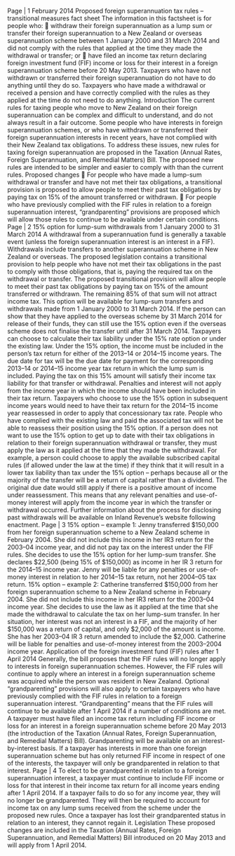 Page | 1 February 2014 Proposed foreign superannuation tax rules – transitional measures fact sheet The information in this factsheet is for people who:  withdraw their foreign superannuation as a lump sum or transfer their foreign superannuation to a New Zealand or overseas superannuation scheme between 1 January 2000 and 31 March 2014 and did not comply with the rules that applied at the time they made the withdrawal or transfer; or  have filed an income tax return declaring foreign investment fund (FIF) income or loss for their interest in a foreign superannuation scheme before 20 May 2013. Taxpayers who have not withdrawn or transferred their foreign superannuation do not have to do anything until they do so. Taxpayers who have made a withdrawal or received a pension and have correctly complied with the rules as they applied at the time do not need to do anything. Introduction The current rules for taxing people who move to New Zealand on their foreign superannuation can be complex and difficult to understand, and do not always result in a fair outcome. Some people who have interests in foreign superannuation schemes, or who have withdrawn or transferred their foreign superannuation interests in recent years, have not complied with their New Zealand tax obligations. To address these issues, new rules for taxing foreign superannuation are proposed in the Taxation (Annual Rates, Foreign Superannuation, and Remedial Matters) Bill. The proposed new rules are intended to be simpler and easier to comply with than the current rules. Proposed changes  For people who have made a lump-sum withdrawal or transfer and have not met their tax obligations, a transitional provision is proposed to allow people to meet their past tax obligations by paying tax on 15% of the amount transferred or withdrawn.  For people who have previously complied with the FIF rules in relation to a foreign superannuation interest, “grandparenting” provisions are proposed which will allow those rules to continue to be available under certain conditions. Page | 2 15% option for lump-sum withdrawals from 1 January 2000 to 31 March 2014 A withdrawal from a superannuation fund is generally a taxable event (unless the foreign superannuation interest is an interest in a FIF). Withdrawals include transfers to another superannuation scheme in New Zealand or overseas. The proposed legislation contains a transitional provision to help people who have not met their tax obligations in the past to comply with those obligations, that is, paying the required tax on the withdrawal or transfer. The proposed transitional provision will allow people to meet their past tax obligations by paying tax on 15% of the amount transferred or withdrawn. The remaining 85% of that sum will not attract income tax. This option will be available for lump-sum transfers and withdrawals made from 1 January 2000 to 31 March 2014. If the person can show that they have applied to the overseas scheme by 31 March 2014 for release of their funds, they can still use the 15% option even if the overseas scheme does not finalise the transfer until after 31 March 2014. Taxpayers can choose to calculate their tax liability under the 15% rate option or under the existing law. Under the 15% option, the income must be included in the person’s tax return for either of the 2013–14 or 2014–15 income years. The due date for tax will be the due date for payment for the corresponding 2013–14 or 2014–15 income year tax return in which the lump sum is included. Paying the tax on this 15% amount will satisfy their income tax liability for that transfer or withdrawal. Penalties and interest will not apply from the income year in which the income should have been included in their tax return. Taxpayers who choose to use the 15% option in subsequent income years would need to have their tax return for the 2014–15 income year reassessed in order to apply that concessionary tax rate. People who have complied with the existing law and paid the associated tax will not be able to reassess their position using the 15% option. If a person does not want to use the 15% option to get up to date with their tax obligations in relation to their foreign superannuation withdrawal or transfer, they must apply the law as it applied at the time that they made the withdrawal. For example, a person could choose to apply the available subscribed capital rules (if allowed under the law at the time) if they think that it will result in a lower tax liability than tax under the 15% option – perhaps because all or the majority of the transfer will be a return of capital rather than a dividend. The original due date would still apply if there is a positive amount of income under reassessment. This means that any relevant penalties and use-of-money interest will apply from the income year in which the transfer or withdrawal occurred. Further information about the process for disclosing past withdrawals will be available on Inland Revenue’s website following enactment. Page | 3 15% option – example 1: Jenny transferred $150,000 from her foreign superannuation scheme to a New Zealand scheme in February 2004. She did not include this income in her IR3 return for the 2003–04 income year, and did not pay tax on the interest under the FIF rules. She decides to use the 15% option for her lump-sum transfer. She declares $22,500 (being 15% of $150,000) as income in her IR 3 return for the 2014–15 income year. Jenny will be liable for any penalties or use-of-money interest in relation to her 2014–15 tax return, not her 2004–05 tax return. 15% option – example 2: Catherine transferred $150,000 from her foreign superannuation scheme to a New Zealand scheme in February 2004. She did not include this income in her IR3 return for the 2003–04 income year. She decides to use the law as it applied at the time that she made the withdrawal to calculate the tax on her lump-sum transfer. In her situation, her interest was not an interest in a FIF, and the majority of her $150,000 was a return of capital, and only $2,000 of the amount is income. She has her 2003–04 IR 3 return amended to include the $2,000. Catherine will be liable for penalties and use-of-money interest from the 2003–2004 income year. Application of the foreign investment fund (FIF) rules after 1 April 2014 Generally, the bill proposes that the FIF rules will no longer apply to interests in foreign superannuation schemes. However, the FIF rules will continue to apply where an interest in a foreign superannuation scheme was acquired while the person was resident in New Zealand. Optional “grandparenting” provisions will also apply to certain taxpayers who have previously complied with the FIF rules in relation to a foreign superannuation interest. “Grandparenting” means that the FIF rules will continue to be available after 1 April 2014 if a number of conditions are met. A taxpayer must have filed an income tax return including FIF income or loss for an interest in a foreign superannuation scheme before 20 May 2013 (the introduction of the Taxation (Annual Rates, Foreign Superannuation, and Remedial Matters) Bill). Grandparenting will be available on an interest-by-interest basis. If a taxpayer has interests in more than one foreign superannuation scheme but has only returned FIF income in respect of one of the interests, the taxpayer will only be grandparented in relation to that interest. Page | 4 To elect to be grandparented in relation to a foreign superannuation interest, a taxpayer must continue to include FIF income or loss for that interest in their income tax return for all income years ending after 1 April 2014. If a taxpayer fails to do so for any income year, they will no longer be grandparented. They will then be required to account for income tax on any lump sums received from the scheme under the proposed new rules. Once a taxpayer has lost their grandparented status in relation to an interest, they cannot regain it. Legislation These proposed changes are included in the Taxation (Annual Rates, Foreign Superannuation, and Remedial Matters) Bill introduced on 20 May 2013 and will apply from 1 April 2014.
